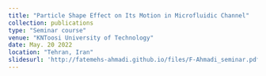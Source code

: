```yaml
---
title: "Particle Shape Effect on Its Motion in Microfluidic Channel"
collection: publications
type: "Seminar course"
venue: "KNToosi University of Technology"
date: May. 20 2022
location: "Tehran, Iran"
slidesurl: 'http://fatemehs-ahmadi.github.io/files/F-Ahmadi_seminar.pdf'
---
```

